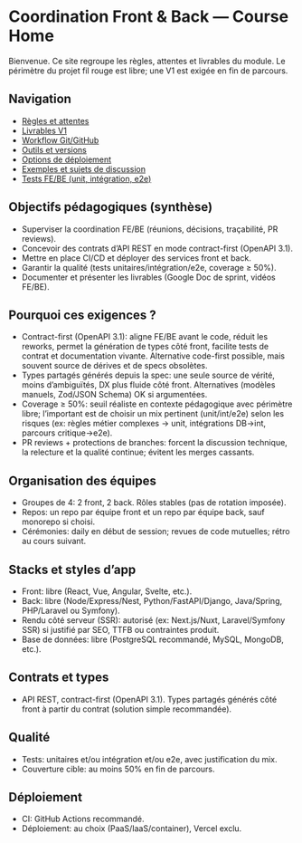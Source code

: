 # Coordination Front & Back — Course Home

Bienvenue. Ce site regroupe les règles, attentes et livrables du module. Le périmètre du projet fil rouge est libre; une V1 est exigée en fin de parcours.

## Navigation
- [Règles et attentes](./rules.md)
- [Livrables V1](./deliverables.md)
- [Workflow Git/GitHub](./github-workflow.md)
- [Outils et versions](./tools-and-versions.md)
- [Options de déploiement](./deployment-options.md)
- [Exemples et sujets de discussion](./examples.md)
- [Tests FE/BE (unit, intégration, e2e)](./testing.md)

## Objectifs pédagogiques (synthèse)
- Superviser la coordination FE/BE (réunions, décisions, traçabilité, PR reviews).
- Concevoir des contrats d’API REST en mode contract-first (OpenAPI 3.1).
- Mettre en place CI/CD et déployer des services front et back.
- Garantir la qualité (tests unitaires/intégration/e2e, coverage ≥ 50%).
- Documenter et présenter les livrables (Google Doc de sprint, vidéos FE/BE).

## Pourquoi ces exigences ?
- Contract-first (OpenAPI 3.1): aligne FE/BE avant le code, réduit les reworks, permet la génération de types côté front, facilite tests de contrat et documentation vivante. Alternative code-first possible, mais souvent source de dérives et de specs obsolètes.
- Types partagés générés depuis la spec: une seule source de vérité, moins d’ambiguïtés, DX plus fluide côté front. Alternatives (modèles manuels, Zod/JSON Schema) OK si argumentées.
- Coverage ≥ 50%: seuil réaliste en contexte pédagogique avec périmètre libre; l’important est de choisir un mix pertinent (unit/int/e2e) selon les risques (ex: règles métier complexes → unit, intégrations DB→int, parcours critique→e2e).
- PR reviews + protections de branches: forcent la discussion technique, la relecture et la qualité continue; évitent les merges cassants.

## Organisation des équipes
- Groupes de 4: 2 front, 2 back. Rôles stables (pas de rotation imposée).
- Repos: un repo par équipe front et un repo par équipe back, sauf monorepo si choisi.
- Cérémonies: daily en début de session; revues de code mutuelles; rétro au cours suivant.

## Stacks et styles d’app
- Front: libre (React, Vue, Angular, Svelte, etc.).
- Back: libre (Node/Express/Nest, Python/FastAPI/Django, Java/Spring, PHP/Laravel ou Symfony).
- Rendu côté serveur (SSR): autorisé (ex: Next.js/Nuxt, Laravel/Symfony SSR) si justifié par SEO, TTFB ou contraintes produit.
- Base de données: libre (PostgreSQL recommandé, MySQL, MongoDB, etc.).

## Contrats et types
- API REST, contract-first (OpenAPI 3.1). Types partagés générés côté front à partir du contrat (solution simple recommandée).

## Qualité
- Tests: unitaires et/ou intégration et/ou e2e, avec justification du mix.
- Couverture cible: au moins 50% en fin de parcours.

## Déploiement
- CI: GitHub Actions recommandé.
- Déploiement: au choix (PaaS/IaaS/container), Vercel exclu.
